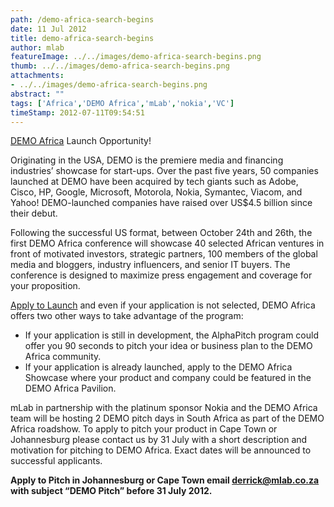 ```yaml
---
path: /demo-africa-search-begins
date: 11 Jul 2012
title: demo-africa-search-begins
author: mlab
featureImage: ../../images/demo-africa-search-begins.png
thumb: ../../images/demo-africa-search-begins.png
attachments: 
- ../../images/demo-africa-search-begins.png
abstract: ""
tags: ['Africa','DEMO Africa','mLab','nokia','VC']
timeStamp: 2012-07-11T09:54:51
---
```


[DEMO Africa](http:&#x2F;&#x2F;www.Demo-Africa.com) Launch Opportunity!

Originating in the USA, DEMO is the premiere media and financing industries’ showcase for start-ups. Over the past five years, 50 companies launched at DEMO have been acquired by tech giants such as Adobe, Cisco, HP, Google, Microsoft, Motorola, Nokia, Symantec, Viacom, and Yahoo! DEMO-launched companies have raised over US$4.5 billion since their debut.

Following the successful US format, between October 24th and 26th, the first DEMO Africa conference will showcase 40 selected African ventures in front of motivated investors, strategic partners, 100 members of the global media and bloggers, industry influencers, and senior IT buyers. The conference is designed to maximize press engagement and coverage for your proposition.

[Apply to Launch](http:&#x2F;&#x2F;vc4africa.biz&#x2F;demo-africa) and even if your application is not selected, DEMO Africa offers two other ways to take advantage of the program:

*   If your application is still in development, the AlphaPitch program could offer you 90 seconds to pitch your idea or business plan to the DEMO Africa community.
*   If your application is already launched, apply to the DEMO Africa Showcase where your product and company could be featured in the DEMO Africa Pavilion.

mLab in partnership with the platinum sponsor Nokia and the DEMO Africa team will be hosting 2 DEMO pitch days in South Africa as part of the DEMO Africa roadshow. To apply to pitch your product in Cape Town or Johannesburg please contact us by 31 July with a short description and motivation for pitching to DEMO Africa. Exact dates will be announced to successful applicants.

**Apply to Pitch in Johannesburg or Cape Town email derrick@mlab.co.za with subject “DEMO Pitch” before 31 July 2012.**


